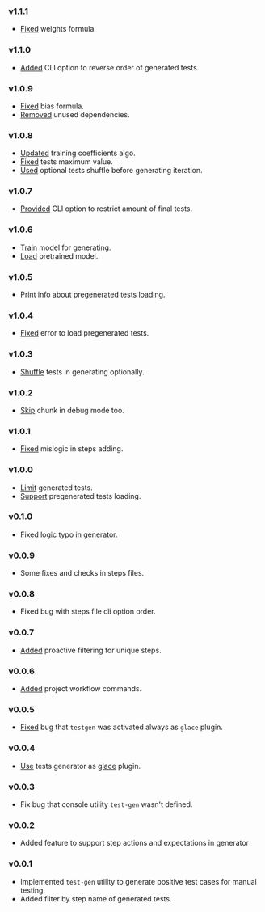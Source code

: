 ### v1.1.1

- [Fixed](https://github.com/glacejs/glace-testgen/commit/38ae40b93bcc0934dc1e14082e6b14d643908f59) weights formula.

### v1.1.0

- [Added](https://github.com/glacejs/glace-testgen/commit/93000f81e1d452a1140a92d5b21af567802e3211) CLI option to reverse order of generated tests.

### v1.0.9

- [Fixed](https://github.com/glacejs/glace-testgen/commit/88420bc50b037bcf467decb984d0dbe1122950da) bias formula.
- [Removed](https://github.com/glacejs/glace-testgen/commit/9fedac0186b86c580ad85c74507645459ffdbbc2) unused dependencies.

### v1.0.8

- [Updated](https://github.com/glacejs/glace-testgen/commit/f96d26194b3bc7315ba5e3fa885d1a8b6d2f5c81) training coefficients algo.
- [Fixed](https://github.com/glacejs/glace-testgen/commit/f289142d19af7e678f5475ded749e76a2badb300) tests maximum value.
- [Used](https://github.com/glacejs/glace-testgen/commit/9a3efb62bf7267da1405f52fb8762483c480a52b) optional tests shuffle before generating iteration.

### v1.0.7

- [Provided](https://github.com/glacejs/glace-testgen/commit/f1c994a8d12d18db5455a6b302d9c9bc8f6223c8) CLI option to restrict amount of final tests.

### v1.0.6

- [Train](https://github.com/glacejs/glace-testgen/commit/925c49a9b57d7175d4668cffd15bb6f69927f33c) model for generating.
- [Load](https://github.com/glacejs/glace-testgen/commit/dafa63336d669491a2b25cd6d40a0aef7f505f7c) pretrained model.

### v1.0.5

- Print info about pregenerated tests loading.

### v1.0.4

- [Fixed](https://github.com/glacejs/glace-testgen/commit/1a3b9dcad8b6202af9bebdf21b330cf60811fcb8) error to load pregenerated tests.

### v1.0.3

- [Shuffle](https://github.com/glacejs/glace-testgen/commit/f327d5fa4c934367d104aded994b507b2d521fbf) tests in generating optionally.

### v1.0.2

- [Skip](https://github.com/glacejs/glace-testgen/commit/ae0bca11d91388256a00cc1b5931adf2d1e73b92) chunk in debug mode too.

### v1.0.1

- [Fixed](https://github.com/glacejs/glace-testgen/commit/329f928015bc9209f4dcd0f3ed1f604dfaf83570) mislogic in steps adding.

### v1.0.0

- [Limit](https://github.com/glacejs/glace-testgen/commit/211e06f7da8480e973d0a5d73014554f938f34df) generated tests.
- [Support](https://github.com/glacejs/glace-testgen/commit/337437cc461b8d83b10d7e0530e009e70e4b7210) pregenerated tests loading.

### v0.1.0

- Fixed logic typo in generator.

### v0.0.9

- Some fixes and checks in steps files.

### v0.0.8

- Fixed bug with steps file cli option order.

### v0.0.7

- [Added](https://github.com/glacejs/glace-testgen/commit/3492d7b3eb8fd568e0251d850d6d9ac29ffc647b) proactive filtering for unique steps.

### v0.0.6

- [Added](https://github.com/glacejs/glace-testgen/commit/49b0f1ffbfdd414806ff70b4b553ee490d10ddc4) project workflow commands.

### v0.0.5

- [Fixed](https://github.com/glacejs/glace-testgen/commit/5659d81a942ec2d165cece9e31aceeb1f39891ac) bug that `testgen` was activated always as `glace` plugin.

### v0.0.4

- [Use](https://github.com/glacejs/glace-testgen/commit/d97310351d2700364d4da5850a0e9e2ea8b0935d) tests generator as [glace](https://glacejs.github.io/glace-core/index.html) plugin.

### v0.0.3

- Fix bug that console utility `test-gen` wasn't defined.

### v0.0.2

- Added feature to support step actions and expectations in generator

### v0.0.1

- Implemented `test-gen` utility to generate positive test cases for manual testing.
- Added filter by step name of generated tests.
